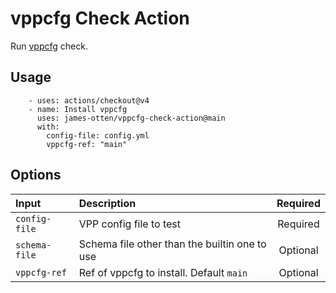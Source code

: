 # vppcfg Check Action

Run [vppcfg](https://git.ipng.ch/ipng/vppcfg) check.

## Usage

```
    - uses: actions/checkout@v4
    - name: Install vppcfg
      uses: james-otten/vppcfg-check-action@main
      with:
        config-file: config.yml
        vppcfg-ref: "main"
```

## Options

| Input  | Description | Required |
| :---       |     :---     |    :---:   |
| `config-file` | VPP config file to test | Required
| `schema-file` | Schema file other than the builtin one to use | Optional
| `vppcfg-ref` | Ref of vppcfg to install. Default `main` | Optional
